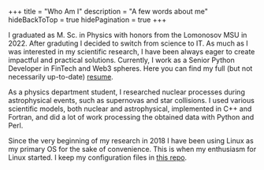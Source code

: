 +++
title = "Who Am I"
description = "A few words about me"
hideBackToTop = true
hidePagination = true
+++

I graduated as M. Sc. in Physics with honors from the Lomonosov MSU in 2022. After graduting I decided to switch from science to IT.
As much as I was interested in my scientific research, I have been always eager to create impactful and practical solutions.
Currently, I work as a Senior Python Developer in FinTech and Web3 spheres.
Here you can find my full (but not necessarily up-to-date) [resume](https://drive.google.com/file/d/1LldRAZmrse_6TI1MCkFwcnfFfxSVk187/view?usp=sharing).

As a physics department student, I researched nuclear processes during astrophysical events, such as supernovas and star collisions.
I used various scientific models, both nuclear and astrophysical, implemented in C++ and Fortran, and did a lot of work processing the obtained data with Python and Perl.

Since the very beginning of my research in 2018 I have been using Linux as my primary OS for the sake of convenience. This is when my enthusiasm for Linux started.
I keep my configuration files in [this repo](https://github.com/kompoth/dotfiles).
